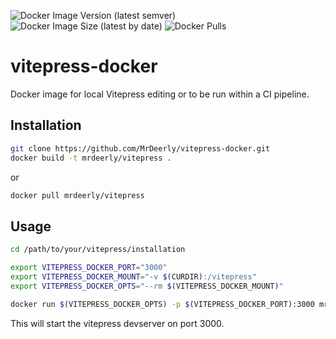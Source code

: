 ![Docker Image Version (latest semver)](https://img.shields.io/docker/v/mrdeerly/vitepress?logo=docker&logoColor=white&style=flat-square)
![Docker Image Size (latest by date)](https://img.shields.io/docker/image-size/mrdeerly/vitepress?logo=docker&logoColor=white&style=flat-square)
![Docker Pulls](https://img.shields.io/docker/pulls/mrdeerly/vitepress?logo=docker&logoColor=white&style=flat-square)
# vitepress-docker
Docker image for local Vitepress editing or to be run within a CI pipeline.


## Installation
``` bash
git clone https://github.com/MrDeerly/vitepress-docker.git
docker build -t mrdeerly/vitepress .
```
or
``` bash
docker pull mrdeerly/vitepress
```

## Usage
``` bash
cd /path/to/your/vitepress/installation

export VITEPRESS_DOCKER_PORT="3000"
export VITEPRESS_DOCKER_MOUNT="-v $(CURDIR):/vitepress"
export VITEPRESS_DOCKER_OPTS="--rm $(VITEPRESS_DOCKER_MOUNT)"

docker run $(VITEPRESS_DOCKER_OPTS) -p $(VITEPRESS_DOCKER_PORT):3000 mrdeerly/vitepress
```

This will start the vitepress devserver on port 3000.

